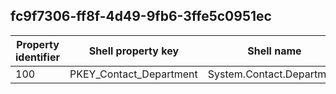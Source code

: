 ## fc9f7306-ff8f-4d49-9fb6-3ffe5c0951ec

Property identifier | Shell property key | Shell name | Alias
--- | --- | --- | ---
100 | PKEY_Contact_Department | System.Contact.Department | 

